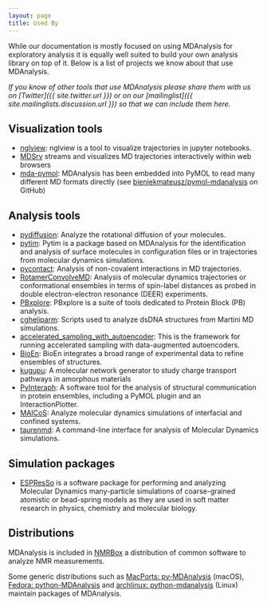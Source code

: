 ```yaml
---
layout: page
title: Used By
---
```


While our documentation is mostly focused on using MDAnalysis for
exploratory analysis it is equally well suited to build your own
analysis library on top of it. Below is a list of projects we know
about that use MDAnalysis.


*If you know of other tools that use MDAnalysis please share
them with us on [Twitter]({{ site.twitter.url }}) or on our
[mailinglist]({{ site.mailinglists.discussion.url }}) so that we
can include them here.*


## Visualization tools

- [nglview](https://github.com/arose/nglview): nglview is a tool to visualize
   trajectories in jupyter notebooks.
- [MDSrv](https://github.com/nglviewer/mdsrv) streams and visualizes MD trajectories interactively within web browsers
- [mda-pymol](https://nms.kcl.ac.uk/lorenz.lab/wp/?p=1768):
   MDAnalysis has been embedded into PyMOL to read many different MD formats
   directly (see
   [bieniekmateusz/pymol-mdanalysis](https://github.com/bieniekmateusz/pymol-mdanalysis)
   on GitHub)

## Analysis tools

-  [pydiffusion](https://github.com/bio-phys/pydiffusion): Analyze the
   rotational diffusion of your molecules.
-  [pytim](https://marcello-sega.github.io/pytim/): Pytim is a package based on
   MDAnalysis for the identification and analysis of surface molecules in
   configuration files or in trajectories from molecular dynamics simulations.
-  [pycontact](https://github.com/maxscheurer/pycontact): Analysis of
   non-covalent interactions in MD trajectories.
-  [RotamerConvolveMD](https://github.com/MDAnalysis/RotamerConvolveMD):
   Analysis of molecular dynamics trajectories or conformational ensembles in
   terms of spin-label distances as probed in double electron-electron resonance
   (DEER) experiments.
-  [PBxplore](https://github.com/pierrepo/PBxplore): PBxplore is a suite of
   tools dedicated to Protein Block (PB) analysis.
-  [cgheliparm](https://github.com/ifaust83/cgheliparm): Scripts used to analyze
   dsDNA structures from Martini MD simulations.
-  [accelerated_sampling_with_autoencoder](https://github.com/weiHelloWorld/accelerated_sampling_with_autoencoder):
   This is the framework for running accelerated sampling with data-augmented
   autoencoders.
-  [BioEn](https://github.com/bio-phys/BioEn): BioEn integrates a broad range of experimental data to refine ensembles of structures.
-  [kugupu](https://github.com/kugupu/kugupu): A molecular network generator to study charge transport pathways in amorphous materials
-  [PyInteraph](https://github.com/ELELAB/pyinteraph): A software tool
   for the analysis of structural communication in protein ensembles,
   including a PyMOL plugin and an InteractionPlotter.
-  [MAICoS](https://gitlab.com/netzlab/maicos): Analyze molecular dynamics simulations of 
   interfacial and confined systems.
-  [taurenmd](https://taurenmd.readthedocs.io/en/latest/): A command-line interface for analysis of Molecular Dynamics simulations.

## Simulation packages
- [ESPResSo](http://espressomd.org/) is a software package for
  performing and analyzing Molecular Dynamics many-particle
  simulations of coarse-grained atomistic or bead-spring models as
  they are used in soft matter research in physics, chemistry and
  molecular biology.

## Distributions

MDAnalysis is included in [NMRBox](https://nmrbox.org/) a distribution of
common software to analyze NMR measurements. 

Some generic distributions such as [MacPorts:
py-MDAnalysis](https://ports.macports.org/port/py-MDAnalysis/summary)
(macOS), [Fedora:
python-MDAnalysis](https://src.fedoraproject.org/rpms/python-MDAnalysis/)
and [archlinux:
python-mdanalysis](https://aur.archlinux.org/packages/python-mdanalysis/)
(Linux) maintain packages of MDAnalysis.


